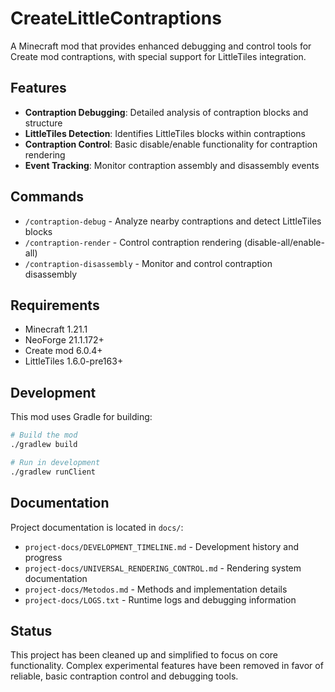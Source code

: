 # CreateLittleContraptions

A Minecraft mod that provides enhanced debugging and control tools for Create mod contraptions, with special support for LittleTiles integration.

## Features

- **Contraption Debugging**: Detailed analysis of contraption blocks and structure
- **LittleTiles Detection**: Identifies LittleTiles blocks within contraptions
- **Contraption Control**: Basic disable/enable functionality for contraption rendering
- **Event Tracking**: Monitor contraption assembly and disassembly events

## Commands

- `/contraption-debug` - Analyze nearby contraptions and detect LittleTiles blocks
- `/contraption-render` - Control contraption rendering (disable-all/enable-all)
- `/contraption-disassembly` - Monitor and control contraption disassembly

## Requirements

- Minecraft 1.21.1
- NeoForge 21.1.172+
- Create mod 6.0.4+
- LittleTiles 1.6.0-pre163+

## Development

This mod uses Gradle for building:

```bash
# Build the mod
./gradlew build

# Run in development
./gradlew runClient
```

## Documentation

Project documentation is located in `docs/`:
- `project-docs/DEVELOPMENT_TIMELINE.md` - Development history and progress
- `project-docs/UNIVERSAL_RENDERING_CONTROL.md` - Rendering system documentation
- `project-docs/Metodos.md` - Methods and implementation details
- `project-docs/LOGS.txt` - Runtime logs and debugging information

## Status

This project has been cleaned up and simplified to focus on core functionality. Complex experimental features have been removed in favor of reliable, basic contraption control and debugging tools.

